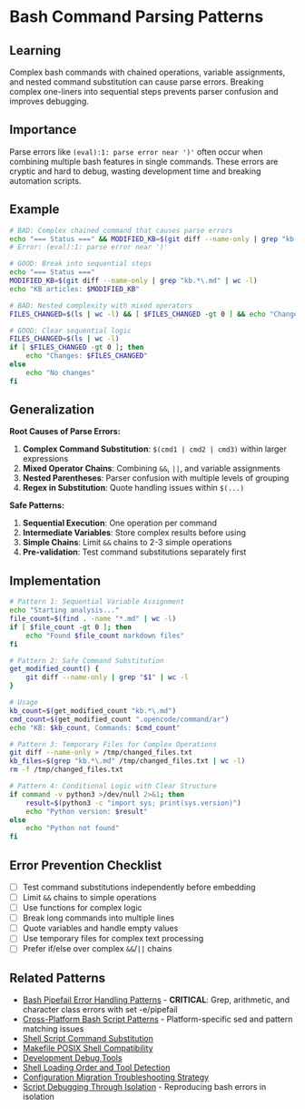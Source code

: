 # Bash Command Parsing Patterns

## Learning
Complex bash commands with chained operations, variable assignments, and nested command substitution can cause parse errors. Breaking complex one-liners into sequential steps prevents parser confusion and improves debugging.

## Importance
Parse errors like `(eval):1: parse error near ')'` often occur when combining multiple bash features in single commands. These errors are cryptic and hard to debug, wasting development time and breaking automation scripts.

## Example
```bash
# BAD: Complex chained command that causes parse errors
echo "=== Status ===" && MODIFIED_KB=$(git diff --name-only | grep "kb.*\.md" | wc -l) && echo "KB articles: $MODIFIED_KB"
# Error: (eval):1: parse error near ')'

# GOOD: Break into sequential steps
echo "=== Status ==="
MODIFIED_KB=$(git diff --name-only | grep "kb.*\.md" | wc -l)
echo "KB articles: $MODIFIED_KB"

# BAD: Nested complexity with mixed operators
FILES_CHANGED=$(ls | wc -l) && [ $FILES_CHANGED -gt 0 ] && echo "Changes: $FILES_CHANGED" || echo "No changes"

# GOOD: Clear sequential logic
FILES_CHANGED=$(ls | wc -l)
if [ $FILES_CHANGED -gt 0 ]; then
    echo "Changes: $FILES_CHANGED"
else
    echo "No changes"
fi
```

## Generalization
**Root Causes of Parse Errors:**
1. **Complex Command Substitution**: `$(cmd1 | cmd2 | cmd3)` within larger expressions
2. **Mixed Operator Chains**: Combining `&&`, `||`, and variable assignments
3. **Nested Parentheses**: Parser confusion with multiple levels of grouping
4. **Regex in Substitution**: Quote handling issues within `$(...)`

**Safe Patterns:**
1. **Sequential Execution**: One operation per command
2. **Intermediate Variables**: Store complex results before using
3. **Simple Chains**: Limit `&&` chains to 2-3 simple operations
4. **Pre-validation**: Test command substitutions separately first

## Implementation
```bash
# Pattern 1: Sequential Variable Assignment
echo "Starting analysis..."
file_count=$(find . -name "*.md" | wc -l)
if [ $file_count -gt 0 ]; then
    echo "Found $file_count markdown files"
fi

# Pattern 2: Safe Command Substitution
get_modified_count() {
    git diff --name-only | grep "$1" | wc -l
}

# Usage
kb_count=$(get_modified_count "kb.*\.md")
cmd_count=$(get_modified_count ".opencode/command/ar")
echo "KB: $kb_count, Commands: $cmd_count"

# Pattern 3: Temporary Files for Complex Operations
git diff --name-only > /tmp/changed_files.txt
kb_files=$(grep "kb.*\.md" /tmp/changed_files.txt | wc -l)
rm -f /tmp/changed_files.txt

# Pattern 4: Conditional Logic with Clear Structure
if command -v python3 >/dev/null 2>&1; then
    result=$(python3 -c "import sys; print(sys.version)")
    echo "Python version: $result"
else
    echo "Python not found"
fi
```

## Error Prevention Checklist
- [ ] Test command substitutions independently before embedding
- [ ] Limit `&&` chains to simple operations
- [ ] Use functions for complex logic
- [ ] Break long commands into multiple lines
- [ ] Quote variables and handle empty values
- [ ] Use temporary files for complex text processing
- [ ] Prefer if/else over complex `&&`/`||` chains

## Related Patterns
- [Bash Pipefail Error Handling Patterns](bash-pipefail-error-handling-patterns.md) - **CRITICAL**: Grep, arithmetic, and character class errors with set -e/pipefail
- [Cross-Platform Bash Script Patterns](cross-platform-bash-script-patterns.md) - Platform-specific sed and pattern matching issues
- [Shell Script Command Substitution](shell-script-command-substitution.md)
- [Makefile POSIX Shell Compatibility](makefile-posix-shell-compatibility.md)
- [Development Debug Tools](development-debug-tools.md)
- [Shell Loading Order and Tool Detection](shell-loading-order-tool-detection.md)
- [Configuration Migration Troubleshooting Strategy](configuration-migration-troubleshooting-strategy.md)
- [Script Debugging Through Isolation](script-debugging-through-isolation.md) - Reproducing bash errors in isolation